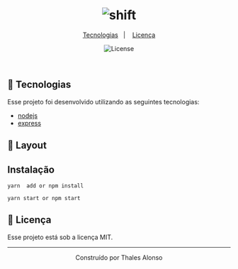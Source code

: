 <h1 align="center">
    <img alt="shift" title="shift" src=".github/og-shift.png" />
</h1>

<p align="center">
  <a href="#rocket-tecnologias">Tecnologias</a>&nbsp;&nbsp;&nbsp;|&nbsp;&nbsp;&nbsp;
  <a href="#memo-licença">Licença</a>
</p>

<p align="center">
  <img  src="https://img.shields.io/static/v1?label=license&message=MIT&color=5965E0&labelColor=121214" alt="License">
</p>

<br>


## 🚀 Tecnologias

Esse projeto foi desenvolvido utilizando as seguintes tecnologias:

- [nodejs](https://nodejs.org/en/)
- [express](https://expressjs.com/pt-br/)

## 🔖 Layout

## Instalação 
```node
yarn  add or npm install

yarn start or npm start
```


## 📝 Licença

Esse projeto está sob a licença MIT. 

---

<p align="center">Construído por  Thales Alonso</p>